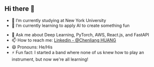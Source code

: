 ## Hi there 👋

- 🔭 I’m currently studying at New York University
 - 🌱 I’m currently learning to apply AI to create something fun
 <!--- 
 -  👯 I’m looking to collaborate on AI HCI project
 - 🤔 I’m looking for help with ...
 -->
- 💬 Ask me about Deep Learning, PyTorch, AWS, React.js, and FastAPI
- 📫 How to reach me: [Linkedin - @Chenliang HUANG](https://www.linkedin.com/in/chenliang-huang-16261b251/)
- 😄 Pronouns: He/His
- ⚡ Fun fact: I started a band where none of us knew how to play an instrument, but now we're all learning!

